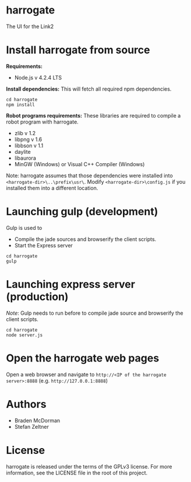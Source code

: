harrogate
=========

The UI for the Link2

Install harrogate from source
=============================
**Requirements:**

* Node.js v 4.2.4 LTS

**Install dependencies:**
This will fetch all required npm dependencies.

	cd harrogate
	npm install

**Robot programs requirements:**
These libraries are required to compile a robot program with harrogate.

* zlib v 1.2
* libpng v 1.6
* libbson v 1.1
* daylite
* libaurora
* MinGW (Windows) or Visual C++ Compiler (Windows)


Note: harrogate assumes that those dependencies were installed into `<harrogate-dir>\..\prefix\usr\`.
Modify `<harrogate-dir>\config.js` if you installed them into a different location.

Launching gulp (development)
============================

Gulp is used to
* Compile the jade sources and browserify the client scripts.
* Start the Express server

```
cd harrogate
gulp
```

Launching express server (production)
=====================================

*Note*: Gulp needs to run before to compile jade source and browserify the client scripts.

	cd harrogate
	node server.js

Open the harrogate web pages
============================
Open a web browser and navigate to `http://<IP of the harrogate server>:8888` (e.g. `http://127.0.0.1:8888`)

Authors
=======

* Braden McDorman
* Stefan Zeltner

License
=======
harrogate is released under the terms of the GPLv3 license. For more information, see the LICENSE file in the root of this project.
